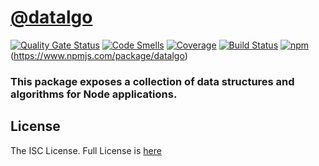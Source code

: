 # [@datalgo](https://github.com/tomkoufakis/datalgo)

[![Quality Gate Status](https://sonarcloud.io/api/project_badges/measure?project=tomkoufakis_datalgo&metric=alert_status)](https://sonarcloud.io/dashboard?id=tomkoufakis_datalgo)
[![Code Smells](https://sonarcloud.io/api/project_badges/measure?project=tomkoufakis_datalgo&metric=code_smells)](https://sonarcloud.io/dashboard?id=tomkoufakis_datalgo)
[![Coverage](https://sonarcloud.io/api/project_badges/measure?key=tomkoufakis_datalgo&metric=coverage)](https://sonarcloud.io/component_measures?id=tomkoufakis_datalgo&metric=coverage)
[![Build Status](https://travis-ci.com/tomkoufakis/datalgo.svg?branch=master)](https://travis-ci.com/tomkoufakis/datalgo)
[![npm](https://img.shields.io/npm/v/datalgo.svg)](https://www.npmjs.com/package/datalgo)
(https://www.npmjs.com/package/datalgo)

### This package exposes a collection of data structures and algorithms for Node applications.

## License
The ISC License. Full License is [here](https://github.com/tomkoufakis/datalgo/blob/master/LICENSE)
